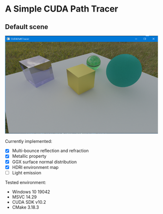 # A Simple CUDA Path Tracer 

## Default scene

![tracerdefault](imgs/tracer01_default.png?raw=true)

Currently implemented:
 - [x] Multi-bounce reflection and refraction
 - [x] Metallic property
 - [x] GGX surface normal distribution
 - [x] HDRI environment map
 - [ ] Light emission

 Tested environment:
  - Windows 10 19042
  - MSVC 14.29
  - CUDA SDK v10.2
  - CMake 3.18.3
